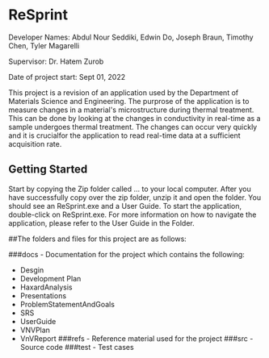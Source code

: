 # ReSprint

Developer Names: Abdul Nour Seddiki, Edwin Do, Joseph Braun, Timothy Chen, Tyler Magarelli

Supervisor: Dr. Hatem Zurob

Date of project start: Sept 01, 2022

This project is a revision of an application used by the Department of Materials Science and Engineering. The purprose of the application is to measure changes in a material's microstructure during thermal treatment. This can be done by looking at the changes in conductivity in real-time as a sample undergoes thermal treatment. The changes can occur very quickly and it is crucialfor the application to read real-time data at a sufficient acquisition rate.

## Getting Started

Start by copying the Zip folder called ... to your local computer. After you have successfully copy over the zip folder, unzip it and open the folder. You should see an ReSprint.exe and a User Guide. To start the application, double-click on ReSprint.exe. For more information on how to navigate the application, please refer to the User Guide in the Folder.

##The folders and files for this project are as follows:

###docs - Documentation for the project which contains the following:
- Desgin
- Development Plan
- HaxardAnalysis
- Presentations
- ProblemStatementAndGoals
- SRS
- UserGuide
- VNVPlan
- VnVReport
###refs - Reference material used for the project
###src - Source code
###test - Test cases
